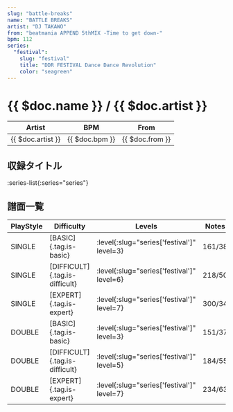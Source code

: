 ```yaml
---
slug: "battle-breaks"
name: "BATTLE BREAKS"
artist: "DJ TAKAWO"
from: "beatmania APPEND 5thMIX -Time to get down-"
bpm: 112
series:
  "festival":
    slug: "festival"
    title: "DDR FESTIVAL Dance Dance Revolution"
    color: "seagreen"
---
```


# {{ $doc.name }} / {{ $doc.artist }}

|Artist|BPM|From|
|------|---|----|
|{{ $doc.artist }}|{{ $doc.bpm }}|{{ $doc.from }}|

## 収録タイトル

:series-list{:series="series"}

## 譜面一覧

|PlayStyle|Difficulty|Levels|Notes|Movie|
|---------|----------|------|-----|-----|
|SINGLE|[BASIC]{.tag.is-basic}|:level{:slug="series['festival']" level=3}|161/38||
|SINGLE|[DIFFICULT]{.tag.is-difficult}|:level{:slug="series['festival']" level=6}|218/50||
|SINGLE|[EXPERT]{.tag.is-expert}|:level{:slug="series['festival']" level=7}|300/34||
|DOUBLE|[BASIC]{.tag.is-basic}|:level{:slug="series['festival']" level=3}|151/37||
|DOUBLE|[DIFFICULT]{.tag.is-difficult}|:level{:slug="series['festival']" level=5}|184/55||
|DOUBLE|[EXPERT]{.tag.is-expert}|:level{:slug="series['festival']" level=7}|234/63||
